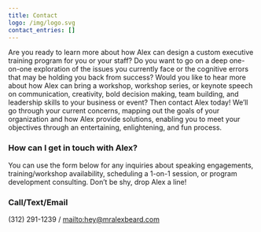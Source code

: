 ```yaml
---
title: Contact
logo: /img/logo.svg
contact_entries: []
---
```

Are you ready to learn more about how Alex can design a custom executive training program for you or your staff? Do you want to go on a deep one-on-one exploration of the issues you currently face or the cognitive errors that may be holding you back from success? Would you like to hear more about how Alex can bring a workshop, workshop series, or keynote speech on communication, creativity, bold decision making, team building, and leadership skills to your business or event? Then contact Alex today! We’ll go through your current concerns, mapping out the goals of your organization and how Alex provide solutions, enabling you to meet your objectives through an entertaining, enlightening, and fun process.

<h3 class="f4 b lh-title mb2">How can I get in touch with Alex?</h3>

You can use the form below for any inquiries about speaking engagements, training/workshop availability, scheduling a 1-on-1 session, or program development consulting. Don’t be shy, drop Alex a line!

<h3 class="f4 b lh-title mb2">Call/Text/Email</h3>

‪(312) 291-1239‬ / <mailto:hey@mralexbeard.com>
